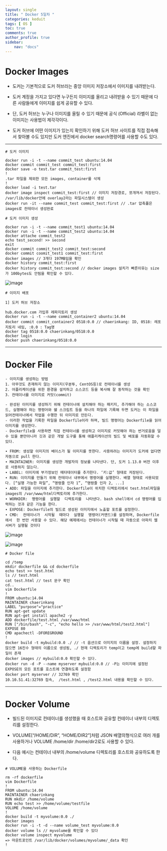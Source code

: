 ```yaml
---
layout: single
title: " Docker 5일차 "
categories: keduit
tags: [ OS ]
toc: true 
comments: true
author_profile: true
sidebar:
    nav: "docs"
---
```


# Docker Images


* 도커는 기본적으로 도커 허브라는 중앙 이미지 저장소에서 이미지를 내려받는다. 
  
* 도커 계정을 가지고 있다면 누구든지 이미지를 올리고 내려받을 수 있기 때문에 다른 사람들에게 이미지를 쉽게 공유할 수 있다. 
  
* 단, 도커 허브는 누구나 이미지를 올릴 수 있기 때문에 공식 (Official) 라벨이 없는 이미지는 사용법이 제각각이다.

* 도커 허브에 어떤 이미지가 있는지 확인하기 위해 도커 허브 사이트를 직접 접속해서 찾아볼 수도 있지만 도커 엔진에서 docker search명령어를 사용할 수도 있다.

---

```
# 도커 이미지

docker run -i -t --name commit_test ubuntu:14.04
docker commit commit_test commit_test:first
docker save -o test.tar commit_test:first
!
.tar 파일을 제외한 모든 images, container를 삭제
!
docker load -i test.tar
docker image inspect commit_test:first // 이미지 저장경로, 쪼개져서 저장된다. /var/lib/docker안에 overlay2라는 파일시스템이 생성
docker run -it --name commit_test commit_test:first // .tar 압축풀은 images로 컨테이너 생성완료
```

```
# 도커 이미지 생성

docker run -i -t --name commit_test1 ubuntu:14.04
docker run -i -t --name commit_test2 ubuntu:14.04
docker attache commit_test2
echo test_second! >> second
exit
docker commit commit_test2 commit_test:second
docker commit coomit_test1 commit_test:first
docker images // 3개다 197MB임을 확인
docker history commit_test:first 
docker history commit_test:second // docker images 설치가 빠른이유는 size가 100bytes도 안됨을 확인할 수 있다.
```

![image](https://github.com/chaelynkang/chaelynkang.github.io/assets/128279031/a9bff33a-5626-4e02-b341-b109690f8fa2)

```
# 이미지 배포 

1] 도커 허브 저장소

hub.docker.com 가입후 레파지토리 생성
docker run -i -t --name commit_container2 ubuntu:14.04
docker commit commit_container2 0518:0.0 // chaerinkang: ID, 0518: 레포지토리 네임, :0.0 : Tag명
docker tag 0518:0.0 chaerinkang/0518:0.0
docker login
docker push chaerinkang/0518:0.0
```

---

# Docker File
```
- 이미지를 생성하는 방법
1. 아무것도 존재하지 않는 이미지(우분투, CentOS등)로 컨테이너를 생성
2. 어플리케이션을 위한 환경을 설치하고 소스코드 등을 복사해 잘 동작하는 것을 확인
3. 컨테이너를 이미지로 커밋(commit)

- 완성된 이미지를 생성하기 위해 컨테이너에 설치해야 하는 패키지, 추가해야 하는 소스코드, 실행해야 하는 명령어와 쉘 스크립트 등을 하나의 파일에 기록해 두면 도커는 이 파일을 읽어컨테이너에서 작업을 수행한 뒤 이미지로 만든다.
- 이러한 작업을 기록한 파일을 Dockerfile이라 하며, 빌드 명령어는 Dockerfile을 읽어 이미지를 생성한다. 
- Dockerfile을 사용하면 직접 컨테이너를 생성하고 이미지로 커밋해야 하는 번거로움을 덜 수 있을 뿐만아니라 깃과 같은 개발 도구를 통해 애플리케이션의 빌드 및 배포를 자동화할 수 있다.
```

```
∙ FROM: 생성할 이미지의 베이스가 될 이미지를 뜻한다. 사용하려는 이미지가 도커에 없다면 자동으로 pull 한다.
∙ MAINTAINER: 이미지를 생성한 개발자의 정보를 나타낸다. 단, 도커 1.13.0 버전 이후로 사용하지 않는다.
∙ LABEL: 이미지에 부가정보인 메타데이터를 추가한다. ‘키:값’ 형태로 저장된다.
∙ RUN: 이미지를 만들기 위해 컨테이너 내부에서 명령어를 실행한다. 배열 형태로 사용되었다. [“실행 가능한 파일”, “명령줄 인자 1”, “명령줄 인자 2, ...]
∙ ADD: 파일을 이미지에 추가한다. Dockerfile이 위치한 디렉토리에서 test.html파일을 images의 /var/www/html디렉토리에 추가한다.
∙ WORKDIR:  명령어를  실행할  디렉토리를  나타낸다. bash shell에서 cd 명령어를 입력하는 것과 같은 기능을 한다.
∙ EXPOSE: Dockerfile의 빌드로 생성된 이미지에서 노출할 포트를 설정한다.
∙ CMD:  컨테이너가  시작될  때마다  실행할  명령어(커맨드)를 설정하며, Dockerfile에서  한 번만 사용할 수 있다. 해당 예제에서는 컨테이너가 시작될 때 자동으로 아파치 웹 서버가 실행될 것이다
```
![image](https://github.com/chaelynkang/chaelynkang.github.io/assets/128279031/9cea7c7e-0ed0-4ea9-9d20-1f168f61751f)

![image](https://github.com/chaelynkang/chaelynkang.github.io/assets/128279031/2d99486f-2ffd-4d11-bec4-db0af7d32f08)


```
# Docker file

cd /temp
mkdir dockerfile && cd dockerfile
echo test >> test.html
ls // test.html
cat test.html // test 문구 확인
cd..
vim Dockerfile
!
FROM ubuntu:14.04
MAINTAINER chaerinkang
LABEL "purpose"="practice"
RUN apt-get update
RUN apt-get install apache2 -y
ADD dockerfile/test.html /var/www/html
RUN ["/bin/bash", "-c", "echo hello >> /var/www/html/test2.html"]
EXPOSE 80
CMD apachectl -DFOREGROUND
!
docker build -t mybuild:0.0 ./ // -t 옵션으로 이미지의 이름을 설정. 설정하지 않으면 16진수 형태의 이름으로 생성됨, ./ 현재 디렉토리가 temp이고 temp에 build할 파일이 존재
docker images // mybuild:0.0 확인할 수 있다.
docker run -d -P --name myserver mybuild:0.0 // -P는 이미지에 설정된 EXPOSE의 모든 포트를 호스트에 연결하도록 설정함
docker port myserver // 32769 확인
10.10.51.41:32769 접속,  /test.html , /test2.html 내용을 확인할 수 있다.
```

---

# Docker Volume

* 빌드된 이미지로 컨테이너를 생성했을 때 호스트와 공유할 컨테이너 내부의 디렉토리를 설정한다. 

* VOLUME[“/HOME/DIR”, “HOME/DIR2”]처럼 JSON 배열의형식으로 여러 개를 사용하거나 VOLUME /home/dir /home/dir2로도 사용할 수 있다. 

* 다음 예시는 컨테이너 내부의 /home/volume 디렉토리를 호스트와 공유하도록 한다.

```
# VOLUME을 사용하는 Dockerfile

rm -rf dockerfile
vim Dockerfile
!
FROM ubuntu:14.04
MAINTAINER chaerinkang
RUN mkdir /home/volume
RUN echo test >> /home/volume/testfile
VOLUME /home/volume
!
docker build -t myvolume:0.0 ./
docker images
docker run -i -t -d --name volume_test myvolume:0.0
docker volume ls // myvolume을 확인할 수 있다
docker volume inspect myvolume
=> 마운트포인트 /var/lib/docker/volumes/myvolume/_data 확인
!

```